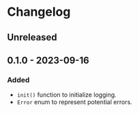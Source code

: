 # Changelog

## Unreleased

## 0.1.0 - 2023-09-16
### Added
- `init()` function to initialize logging.
- `Error` enum to represent potential errors.
